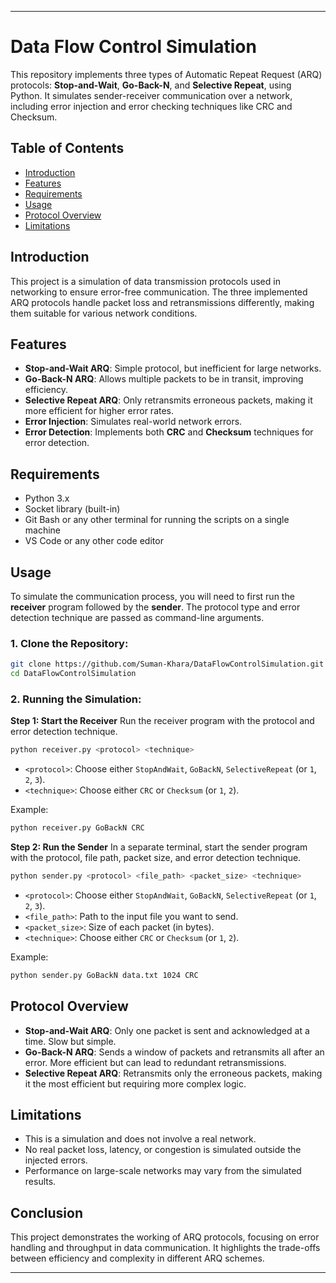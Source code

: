 
---

# Data Flow Control Simulation

This repository implements three types of Automatic Repeat Request (ARQ) protocols: **Stop-and-Wait**, **Go-Back-N**, and **Selective Repeat**, using Python. It simulates sender-receiver communication over a network, including error injection and error checking techniques like CRC and Checksum.

## Table of Contents
- [Introduction](#introduction)
- [Features](#features)
- [Requirements](#requirements)
- [Usage](#usage)
- [Protocol Overview](#protocol-overview)
- [Limitations](#limitations)

## Introduction
This project is a simulation of data transmission protocols used in networking to ensure error-free communication. The three implemented ARQ protocols handle packet loss and retransmissions differently, making them suitable for various network conditions.

## Features
- **Stop-and-Wait ARQ**: Simple protocol, but inefficient for large networks.
- **Go-Back-N ARQ**: Allows multiple packets to be in transit, improving efficiency.
- **Selective Repeat ARQ**: Only retransmits erroneous packets, making it more efficient for higher error rates.
- **Error Injection**: Simulates real-world network errors.
- **Error Detection**: Implements both **CRC** and **Checksum** techniques for error detection.

## Requirements
- Python 3.x
- Socket library (built-in)
- Git Bash or any other terminal for running the scripts on a single machine
- VS Code or any other code editor

## Usage
To simulate the communication process, you will need to first run the **receiver** program followed by the **sender**. The protocol type and error detection technique are passed as command-line arguments.

### 1. Clone the Repository:
```bash
git clone https://github.com/Suman-Khara/DataFlowControlSimulation.git
cd DataFlowControlSimulation
```

### 2. Running the Simulation:

**Step 1: Start the Receiver**
Run the receiver program with the protocol and error detection technique.
```bash
python receiver.py <protocol> <technique>
```
- `<protocol>`: Choose either `StopAndWait`, `GoBackN`, `SelectiveRepeat` (or `1`, `2`, `3`).
- `<technique>`: Choose either `CRC` or `Checksum` (or `1`, `2`).

Example:
```bash
python receiver.py GoBackN CRC
```

**Step 2: Run the Sender**
In a separate terminal, start the sender program with the protocol, file path, packet size, and error detection technique.
```bash
python sender.py <protocol> <file_path> <packet_size> <technique>
```
- `<protocol>`: Choose either `StopAndWait`, `GoBackN`, `SelectiveRepeat` (or `1`, `2`, `3`).
- `<file_path>`: Path to the input file you want to send.
- `<packet_size>`: Size of each packet (in bytes).
- `<technique>`: Choose either `CRC` or `Checksum` (or `1`, `2`).

Example:
```bash
python sender.py GoBackN data.txt 1024 CRC
```

## Protocol Overview
- **Stop-and-Wait ARQ**: Only one packet is sent and acknowledged at a time. Slow but simple.
- **Go-Back-N ARQ**: Sends a window of packets and retransmits all after an error. More efficient but can lead to redundant retransmissions.
- **Selective Repeat ARQ**: Retransmits only the erroneous packets, making it the most efficient but requiring more complex logic.

## Limitations
- This is a simulation and does not involve a real network.
- No real packet loss, latency, or congestion is simulated outside the injected errors.
- Performance on large-scale networks may vary from the simulated results.
  
## Conclusion
This project demonstrates the working of ARQ protocols, focusing on error handling and throughput in data communication. It highlights the trade-offs between efficiency and complexity in different ARQ schemes.

---
